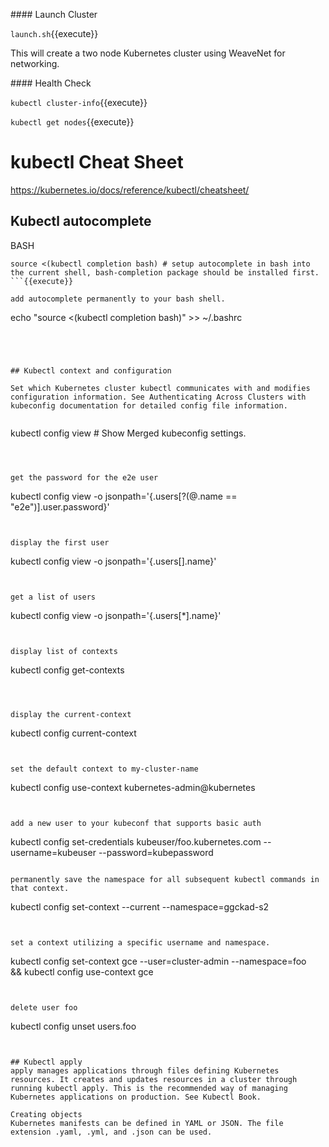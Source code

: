#### Launch Cluster

`launch.sh`{{execute}}

This will create a two node Kubernetes cluster using WeaveNet for networking.

#### Health Check

`
kubectl cluster-info
`{{execute}}

`
kubectl get nodes
`{{execute}}



# kubectl Cheat Sheet


https://kubernetes.io/docs/reference/kubectl/cheatsheet/


##  Kubectl autocomplete
BASH

```
source <(kubectl completion bash) # setup autocomplete in bash into the current shell, bash-completion package should be installed first.
```{{execute}}

add autocomplete permanently to your bash shell.
```
echo "source <(kubectl completion bash)" >> ~/.bashrc 
```{{execute}}




## Kubectl context and configuration

Set which Kubernetes cluster kubectl communicates with and modifies configuration information. See Authenticating Across Clusters with kubeconfig documentation for detailed config file information.


```
kubectl config view # Show Merged kubeconfig settings.
```{{execute}}



get the password for the e2e user
```
kubectl config view -o jsonpath='{.users[?(@.name == "e2e")].user.password}'
```{{execute}}


display the first user
```
kubectl config view -o jsonpath='{.users[].name}'
```{{execute}}


get a list of users
```
kubectl config view -o jsonpath='{.users[*].name}'
```{{execute}}


display list of contexts 
```
kubectl config get-contexts                        
```{{execute}}



display the current-context
```
kubectl config current-context                      
```{{execute}}


set the default context to my-cluster-name
```
kubectl config use-context kubernetes-admin@kubernetes     
```{{execute}}


add a new user to your kubeconf that supports basic auth
```
kubectl config set-credentials kubeuser/foo.kubernetes.com --username=kubeuser --password=kubepassword
```{{execute}}

permanently save the namespace for all subsequent kubectl commands in that context.
```
kubectl config set-context --current --namespace=ggckad-s2
```{{execute}}


set a context utilizing a specific username and namespace.
```
kubectl config set-context gce --user=cluster-admin --namespace=foo \
  && kubectl config use-context gce
```{{execute}}


delete user foo
```
kubectl config unset users.foo                      
```{{execute}}


## Kubectl apply
apply manages applications through files defining Kubernetes resources. It creates and updates resources in a cluster through running kubectl apply. This is the recommended way of managing Kubernetes applications on production. See Kubectl Book.

Creating objects
Kubernetes manifests can be defined in YAML or JSON. The file extension .yaml, .yml, and .json can be used.

